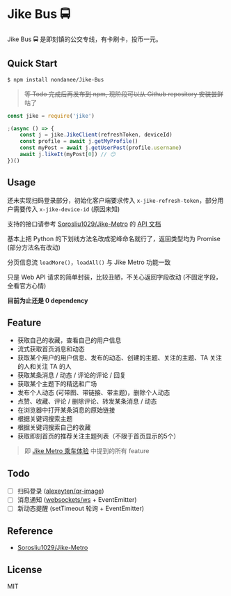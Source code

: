 # Jike Bus 🚍

Jike Bus 🚍 是即刻镇的公交专线，有卡刷卡，投币一元。

## Quick Start

```sh
$ npm install nondanee/Jike-Bus
```

> ~~等 Todo 完成后再发布到 npm, 现阶段可以从 Github repository 安装尝鲜~~ 咕了

```javascript
const jike = require('jike')

;(async () => {
    const j = jike.JikeClient(refreshToken, deviceId)
    const profile = await j.getMyProfile()
    const myPost = await j.getUserPost(profile.username)
    await j.likeIt(myPost[0]) // 😏
})()
```

## Usage

还未实现扫码登录部分，初始化客户端要求传入 `x-jike-refresh-token`，部分用户需要传入 `x-jike-device-id` (原因未知)

支持的接口请参考 [Sorosliu1029/Jike-Metro](https://github.com/Sorosliu1029/Jike-Metro) 的 [API 文档](https://www.0x2beace.me/Jike-Metro/)

基本上把 Python 的下划线方法名改成驼峰命名就行了，返回类型均为 Promise (部分方法名有改动)

分页信息流 `loadMore()`，`loadAll()` 与 Jike Metro 功能一致 

只是 Web API 请求的简单封装，比较丑陋，不关心返回字段改动 (不固定字段，全看官方心情)

**目前为止还是 0 dependency**

## Feature

- 获取自己的收藏，查看自己的用户信息
- 流式获取首页消息和动态
- 获取某个用户的用户信息、发布的动态、创建的主题、关注的主题、TA 关注的人和关注 TA 的人
- 获取某条消息 / 动态 / 评论的评论 / 回复
- 获取某个主题下的精选和广场
- 发布个人动态 (可带图、带链接、带主题)，删除个人动态
- 点赞、收藏、评论 / 删除评论、转发某条消息 / 动态
- 在浏览器中打开某条消息的原始链接
- 根据关键词搜索主题
- 根据关键词搜索自己的收藏
- 获取即刻首页的推荐关注主题列表（不限于首页显示的5个）

>  即 [Jike Metro 乘车体验](https://github.com/Sorosliu1029/Jike-Metro#jike-metro--乘车体验) 中提到的所有 feature

## Todo

- [ ] 扫码登录 ([alexeyten/qr-image](https://github.com/alexeyten/qr-image))
- [ ] 消息通知 ([websockets/ws](https://github.com/websockets/ws) + EventEmitter)
- [ ] 新动态提醒 (setTimeout 轮询 + EventEmitter)

## Reference

- [Sorosliu1029/Jike-Metro](https://github.com/Sorosliu1029/Jike-Metro)

## License

MIT